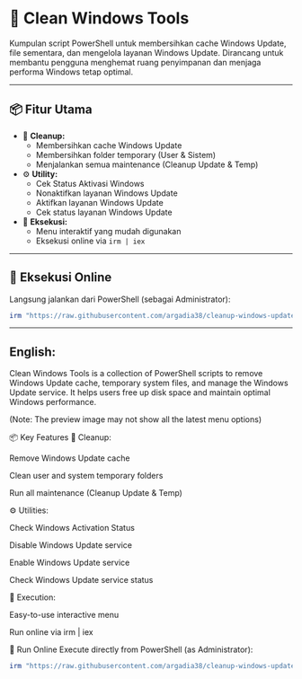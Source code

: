# 🧹 Clean Windows Tools

Kumpulan script PowerShell untuk membersihkan cache Windows Update, file sementara, dan mengelola layanan Windows Update. Dirancang untuk membantu pengguna menghemat ruang penyimpanan dan menjaga performa Windows tetap optimal.

---

## 📦 Fitur Utama

- 🔧 **Cleanup:**
    - Membersihkan cache Windows Update
    - Membersihkan folder temporary (User & Sistem)
    - Menjalankan semua maintenance (Cleanup Update & Temp)
- ⚙️ **Utility:**
    - Cek Status Aktivasi Windows
    - Nonaktifkan layanan Windows Update
    - Aktifkan layanan Windows Update
    - Cek status layanan Windows Update
- 🚀 **Eksekusi:**
    - Menu interaktif yang mudah digunakan
    - Eksekusi online via `irm | iex`

---

## 🚀 Eksekusi Online

Langsung jalankan dari PowerShell (sebagai Administrator):

```powershell
irm "https://raw.githubusercontent.com/argadia38/cleanup-windows-update/main/get.ps1" | iex
```
---
## English:
Clean Windows Tools is a collection of PowerShell scripts to remove Windows Update cache, temporary system files, and manage the Windows Update service. It helps users free up disk space and maintain optimal Windows performance.

(Note: The preview image may not show all the latest menu options)

📦 Key Features
🔧 Cleanup:

Remove Windows Update cache

Clean user and system temporary folders

Run all maintenance (Cleanup Update & Temp)

⚙️ Utilities:

Check Windows Activation Status

Disable Windows Update service

Enable Windows Update service

Check Windows Update service status

🚀 Execution:

Easy-to-use interactive menu

Run online via irm | iex

🚀 Run Online
Execute directly from PowerShell (as Administrator):
```powershell
irm "https://raw.githubusercontent.com/argadia38/cleanup-windows-update/main/get.ps1" | iex